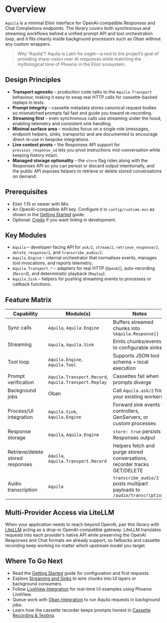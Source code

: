 # Overview

`Aquila` is a minimal Elixir interface for OpenAI-compatible Responses and Chat
Completions endpoints. The library covers both synchronous and streaming
workflows behind a unified prompt API and tool orchestration loop, and it fits
cleanly inside background processors such as Oban without any custom wrappers.

> Why “Aquila”? Aquila is Latin for *eagle*—a nod to the project’s goal of
> providing sharp vision over AI responses while matching the mythological
> tone of Phoenix in the Elixir ecosystem.

## Design Principles

- **Transport agnostic** – production code talks to the `Aquila.Transport`
  behaviour, making it easy to swap real HTTP calls for cassette-backed
  replays in tests.
- **Prompt integrity** – cassette metadata stores canonical request bodies so
  mismatched prompts fail fast and guide you toward re-recording.
- **Streaming first** – even synchronous calls use streaming under the hood,
  enabling telemetry and consistent sink handling.
- **Minimal surface area** – modules focus on a single role (messages,
  endpoint helpers, sinks, transports) and are documented to encourage
  direct re-use in bespoke integrations.
- **Live context pivots** – the Responses API support for
  `previous_response_id` lets you pivot instructions mid-conversation while
  keeping history intact.
- **Managed storage optionality** – the `store` flag rides along with the
  Responses API so you can persist or discard output intentionally, and the
  public API exposes helpers to retrieve or delete stored conversations on
  demand.

## Prerequisites

- Elixir 1.15 or newer with Mix.
- An OpenAI-compatible API key. Configure it in `config/runtime.exs` as shown
  in the [Getting Started](getting-started.md#install-and-configure) guide.
- Optional: [Credo](code-quality.md) if you want linting in development.

## Key Modules

- `Aquila` – developer-facing API for `ask/2`, `stream/2`,
  `retrieve_response/2`, `delete_response/2`, and `transcribe_audio/2`.
- `Aquila.Engine` – internal orchestrator that normalises events, manages tool
  invocations, and reports telemetry.
- `Aquila.Transport.*` – adapters for real HTTP (`OpenAI`), auto-recording
  (`Record`), and deterministic playback (`Replay`).
- `Aquila.Sink` – helpers for pushing streaming events to processes or callback
  functions.

## Feature Matrix

| Capability | Module(s) | Notes |
| --- | --- | --- |
| Sync calls | `Aquila`, `Aquila.Engine` | Buffers streamed chunks into `%Aquila.Response{}` |
| Streaming | `Aquila`, `Aquila.Sink` | Emits chunks/events to configurable sinks |
| Tool loop | `Aquila.Engine`, `Aquila.Tool` | Supports JSON tool schema + local execution |
| Prompt verification | `Aquila.Transport.Record`, `Aquila.Transport.Replay` | Cassettes fail when prompts diverge |
| Background jobs | Oban | Call `Aquila.ask/2` from your existing workers |
| Process/UI integration | `Aquila.Sink`, `Aquila.Engine` | Forward sink events to controllers, GenServers, or custom processes |
| Response storage | `Aquila`, `Aquila.Engine` | `store: true` persists Responses output |
| Retrieve/delete stored responses | `Aquila`, `Aquila.Transport.Record` | Helpers fetch and purge stored conversations, recorder tracks GET/DELETE |
| Audio transcription | `Aquila` | `transcribe_audio/2` posts multipart payloads to `/audio/transcriptions` |

## Multi-Provider Access via LiteLLM

When your application needs to reach beyond OpenAI, pair this library with
[LiteLLM](https://docs.litellm.ai/docs/) acting as a drop-in OpenAI-compatible
gateway. LiteLLM translates requests into each provider’s native API while
preserving the OpenAI Responses and Chat formats we already support, so
fallbacks and cassette recording keep working no matter which upstream model
you target.

## Where To Go Next

- Read the [Getting Started](getting-started.md) guide for configuration and
  first requests.
- Explore [Streaming and Sinks](streaming-and-sinks.md) to wire chunks into
  UI layers or background consumers.
- Follow [LiveView Integration](liveview-integration.md) for real-time UI
  examples using Phoenix LiveView.
- Queue work with [Oban Integration](oban-integration.md) to run Aquila
  requests in background jobs.
- Learn how the cassette recorder keeps prompts honest in
  [Cassette Recording & Testing](cassettes-and-testing.md).
